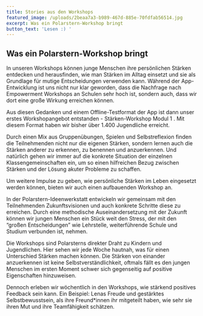 ```yaml
---
title: Stories aus den Workshops
featured_image: /uploads/2beaa7a3-b989-467d-885e-70fdfab56514.jpg
excerpt: Was ein Polarstern-Workshop bringt
button_text: 'Lesen :) '
---
```

## Was ein Polarstern-Workshop bringt

In unseren Workshops können junge Menschen ihre persönlichen Stärken entdecken und herausfinden, wie man Stärken im Alltag einsetzt und sie als Grundlage für mutige Entscheidungen verwenden kann. Während der App-Entwicklung ist uns nicht nur klar geworden, dass die Nachfrage nach Empowerment Workshops an Schulen sehr hoch ist, sondern auch, dass wir dort eine große Wirkung erreichen können. 

Aus diesen Gedanken und einem Offline-Testformat der App ist dann unser erstes Workshopangebot entstanden - Stärken-Workshop Modul 1 . Mit diesem Format haben wir bisher über 1.400 Jugendliche erreicht. 

Durch einen Mix aus Gruppenübungen, Spielen und Selbstreflexion finden die Teilnehmenden nicht nur die eigenen Stärken, sondern lernen auch die Stärken anderer zu erkennen, zu benennen und anzuerkennen. Und natürlich gehen wir immer auf die konkrete Situation der einzelnen Klassengemeinschaften ein, um so einen hilfreichen Bezug zwischen Stärken und der Lösung akuter Probleme zu schaffen. 

Um weitere Impulse zu geben, wie persönliche Stärken im Leben eingesetzt werden können, bieten wir auch einen aufbauenden Workshop an. 

In der Polarstern-Ideenwerkstatt  entwickeln wir gemeinsam mit den Teilnehmenden Zukunftsvisionen und auch konkrete Schritte diese zu erreichen. Durch eine methodische Auseinandersetzung mit der Zukunft können wir jungen Menschen ein Stück weit den Stress, der mit den “großen Entscheidungen” wie Lehrstelle, weiterführende Schule und Studium verbunden ist, nehmen. 

Die Workshops sind Polarsterns direkter Draht zu Kindern und Jugendlichen. Hier sehen wir jede Woche hautnah, was für einen Unterschied Stärken machen können. Die Stärken von einander anzuerkennen ist keine Selbstverständlichkeit, oftmals fällt es den jungen Menschen im ersten Moment schwer sich gegenseitig auf positive Eigenschaften hinzuweisen. 

Dennoch erleben wir wöchentlich in den Workshops, wie stärkend positives Feedback sein kann. Ein Beispiel: Lenas Freude und gestärktes Selbstbewusstsein,  als ihre Freund*innen ihr mitgeteilt haben, wie sehr sie ihren Mut und ihre Teamfähigkeit schätzen.
